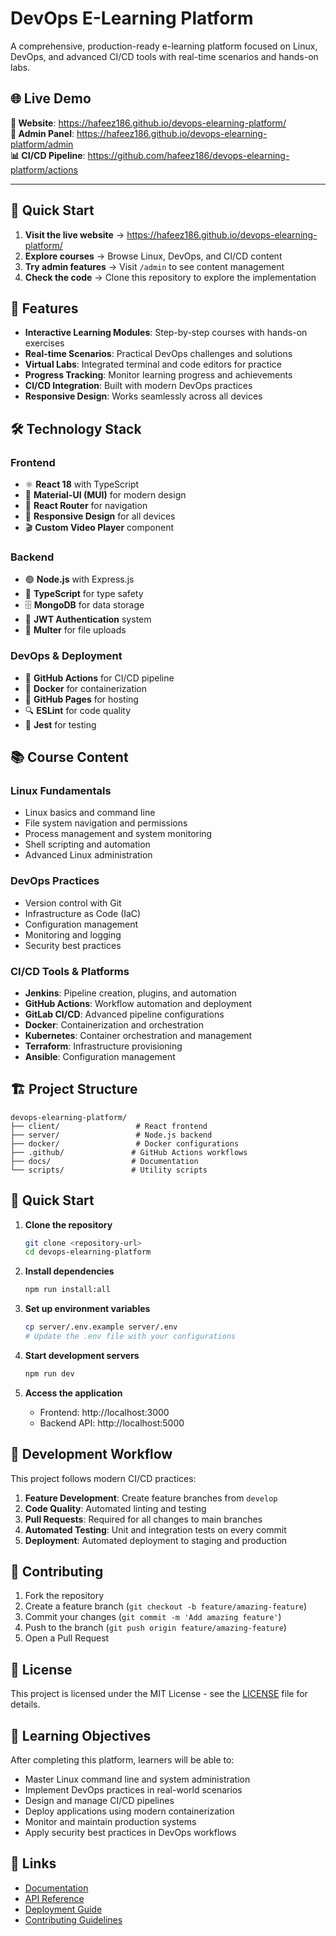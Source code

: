 # DevOps E-Learning Platform

A comprehensive, production-ready e-learning platform focused on Linux, DevOps, and advanced CI/CD tools with real-time scenarios and hands-on labs.

## 🌐 **Live Demo**
**🚀 Website**: https://hafeez186.github.io/devops-elearning-platform/  
**🔧 Admin Panel**: https://hafeez186.github.io/devops-elearning-platform/admin  
**📊 CI/CD Pipeline**: https://github.com/hafeez186/devops-elearning-platform/actions  

---

## 🎯 **Quick Start**
1. **Visit the live website** → https://hafeez186.github.io/devops-elearning-platform/
2. **Explore courses** → Browse Linux, DevOps, and CI/CD content
3. **Try admin features** → Visit `/admin` to see content management
4. **Check the code** → Clone this repository to explore the implementation

## 🚀 Features

- **Interactive Learning Modules**: Step-by-step courses with hands-on exercises
- **Real-time Scenarios**: Practical DevOps challenges and solutions
- **Virtual Labs**: Integrated terminal and code editors for practice
- **Progress Tracking**: Monitor learning progress and achievements
- **CI/CD Integration**: Built with modern DevOps practices
- **Responsive Design**: Works seamlessly across all devices

## 🛠️ **Technology Stack**

### **Frontend**
- ⚛️ **React 18** with TypeScript
- 🎨 **Material-UI (MUI)** for modern design
- 🧭 **React Router** for navigation
- 📱 **Responsive Design** for all devices
- 🎬 **Custom Video Player** component

### **Backend**
- 🟢 **Node.js** with Express.js
- 📘 **TypeScript** for type safety
- 🗄️ **MongoDB** for data storage
- 🔐 **JWT Authentication** system
- 📁 **Multer** for file uploads

### **DevOps & Deployment**
- 🐙 **GitHub Actions** for CI/CD pipeline
- 🐳 **Docker** for containerization
- 📄 **GitHub Pages** for hosting
- 🔍 **ESLint** for code quality
- 🧪 **Jest** for testing

## 📚 Course Content

### Linux Fundamentals
- Linux basics and command line
- File system navigation and permissions
- Process management and system monitoring
- Shell scripting and automation
- Advanced Linux administration

### DevOps Practices
- Version control with Git
- Infrastructure as Code (IaC)
- Configuration management
- Monitoring and logging
- Security best practices

### CI/CD Tools & Platforms
- **Jenkins**: Pipeline creation, plugins, and automation
- **GitHub Actions**: Workflow automation and deployment
- **GitLab CI/CD**: Advanced pipeline configurations
- **Docker**: Containerization and orchestration
- **Kubernetes**: Container orchestration and management
- **Terraform**: Infrastructure provisioning
- **Ansible**: Configuration management

## 🏗 Project Structure

```
devops-elearning-platform/
├── client/                 # React frontend
├── server/                 # Node.js backend
├── docker/                 # Docker configurations
├── .github/               # GitHub Actions workflows
├── docs/                  # Documentation
└── scripts/               # Utility scripts
```

## 🚀 Quick Start

1. **Clone the repository**
   ```bash
   git clone <repository-url>
   cd devops-elearning-platform
   ```

2. **Install dependencies**
   ```bash
   npm run install:all
   ```

3. **Set up environment variables**
   ```bash
   cp server/.env.example server/.env
   # Update the .env file with your configurations
   ```

4. **Start development servers**
   ```bash
   npm run dev
   ```

5. **Access the application**
   - Frontend: http://localhost:3000
   - Backend API: http://localhost:5000

## 🔧 Development Workflow

This project follows modern CI/CD practices:

1. **Feature Development**: Create feature branches from `develop`
2. **Code Quality**: Automated linting and testing
3. **Pull Requests**: Required for all changes to main branches
4. **Automated Testing**: Unit and integration tests on every commit
5. **Deployment**: Automated deployment to staging and production

## 📝 Contributing

1. Fork the repository
2. Create a feature branch (`git checkout -b feature/amazing-feature`)
3. Commit your changes (`git commit -m 'Add amazing feature'`)
4. Push to the branch (`git push origin feature/amazing-feature`)
5. Open a Pull Request

## 📄 License

This project is licensed under the MIT License - see the [LICENSE](LICENSE) file for details.

## 🎯 Learning Objectives

After completing this platform, learners will be able to:

- Master Linux command line and system administration
- Implement DevOps practices in real-world scenarios
- Design and manage CI/CD pipelines
- Deploy applications using modern containerization
- Monitor and maintain production systems
- Apply security best practices in DevOps workflows

## 🔗 Links

- [Documentation](./docs/)
- [API Reference](./docs/api.md)
- [Deployment Guide](./docs/deployment.md)
- [Contributing Guidelines](./CONTRIBUTING.md)
